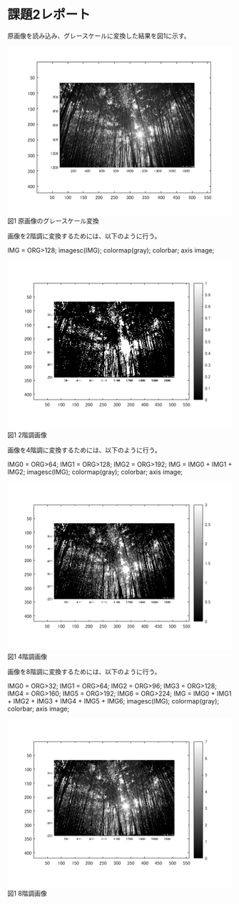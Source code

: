 # 課題2レポート
原画像を読み込み、グレースケールに変換した結果を図1に示す。

![原画像](https://github.com/r-takano/lecture_image_processing/blob/master/picture/kadai2/kadai2_1.png)  
図1 原画像のグレースケール変換

画像を2階調に変換するためには、以下のように行う。

IMG = ORG>128;
imagesc(IMG); colormap(gray); colorbar;  axis image;

![原画像](https://github.com/r-takano/lecture_image_processing/blob/master/picture/kadai2/kadai2_2.png)  
図1 2階調画像

画像を4階調に変換するためには、以下のように行う。

IMG0 = ORG>64;
IMG1 = ORG>128;
IMG2 = ORG>192;
IMG = IMG0 + IMG1 + IMG2;
imagesc(IMG); colormap(gray); colorbar;  axis image;

![原画像](https://github.com/r-takano/lecture_image_processing/blob/master/picture/kadai2/kadai2_3.png)  
図1 4階調画像

画像を8階調に変換するためには、以下のように行う。

IMG0 = ORG>32;
IMG1 = ORG>64;
IMG2 = ORG>96;
IMG3 = ORG>128;
IMG4 = ORG>160;
IMG5 = ORG>192;
IMG6 = ORG>224;
IMG = IMG0 + IMG1 + IMG2 + IMG3 + IMG4 + IMG5 + IMG6;
imagesc(IMG); colormap(gray); colorbar;  axis image;

![原画像](https://github.com/r-takano/lecture_image_processing/blob/master/picture/kadai2/kadai2_4.png)  
図1 8階調画像
